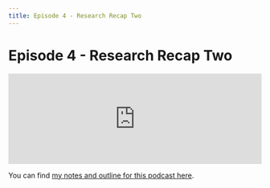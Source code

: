 ```yaml
---
title: Episode 4 - Research Recap Two
---
```


# Episode 4 - Research Recap Two

<iframe src="https://omny.fm/shows/feeling-of-computing/4-research-recap-two/embed" width="100%" height="180" frameborder="0"></iframe>

You can find [my notes and outline for this podcast here](http://futureofcoding.org/journal#july-31-2017-202pm).
